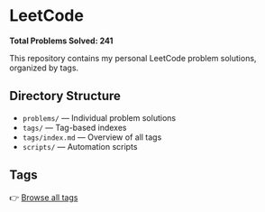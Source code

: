 # LeetCode

**Total Problems Solved: 241**

This repository contains my personal LeetCode problem solutions, organized by tags.

## Directory Structure

- `problems/` — Individual problem solutions
- `tags/` — Tag-based indexes
- `tags/index.md` — Overview of all tags
- `scripts/` — Automation scripts

## Tags

👉 [Browse all tags](Tags/index.md)
